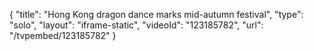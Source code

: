 {
    "title": "Hong Kong dragon dance marks mid-autumn festival",
    "type": "solo",
    "layout": "iframe-static",
    "videoId": "123185782",
    "url": "\/tvpembed\/123185782"
}